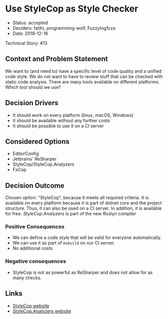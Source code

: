 # Use StyleCop as Style Checker

* Status: accepted
* Deciders: fatihi, programming-wolf, Fuzzylog1cza
* Date: 2018-12-18

Technical Story: #13

## Context and Problem Statement

We want to (and need to) have a specific level of code quality
and a unified code style. We do not want to have to review
stuff that can be checked with static code analysis.
There are many tools available on different platforms.
Which tool should we use?

## Decision Drivers

* It should work on every platform (linux, macOS, Windows)
* It should be available without any further costs
* It should be possible to use it on a CI server

## Considered Options

* EditorConfig
* Jetbrains' ReSharper
* StyleCop/StyleCop.Analyzers
* FxCop

## Decision Outcome

Chosen option: "StyleCop", because it meets all required criteria.
It is available on every platform because it is part of dotnet core
and the project structure. Thus, it can also be used on a CI server.
In addition, it is available for free.
_StyleCop.Analyzers_ is part of the new Roslyn compiler

### Positive Consequences 

* We can define a code style that will be valid for everyone automatically.
* We can use it as part of `msbuild` on our CI server. 
* No additional costs

### Negative consequences

* StyleCop  is not as powerful as ReSharper and does not allow for
as many checks. 

## Links <!-- optional -->

* [StyleCop website](https://github.com/StyleCop/StyleCop)
* [StyleCop.Analyzers website](https://github.com/DotNetAnalyzers/StyleCopAnalyzers)

